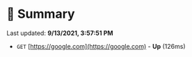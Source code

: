 # 📖 Summary
Last updated: **9/13/2021, 3:57:51 PM**

- `GET` [https://google.com](https://google.com) - **Up** (126ms)
